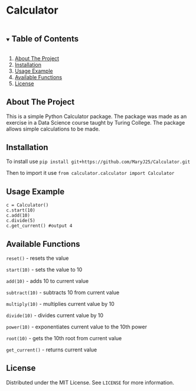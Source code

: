 # Calculator

<!-- TABLE OF CONTENTS -->
<details open="open">
  <summary><h2 style="display: inline-block">Table of Contents</h2></summary>
  <ol>
    <li><a href="#about-the-project">About The Project</a></li>
    <li><a href="#installation">Installation</a></li>
    <li><a href="#usage">Usage Example</a></li>
    <li><a href="#functions">Available Functions</a></li>
    <li><a href="#license">License</a></li>
  </ol>
</details>

<!-- ABOUT THE PROJECT -->
## About The Project

This is a simple Python Calculator package. The package was made as an exercise in a Data Science course taught by Turing College.
The package allows simple calculations to be made.

<!-- INSTALLATION -->
## Installation

To install use `pip install git+https://github.com/MaryJ25/Calculator.git`

Then to import it use `from calculator.calculator import Calculator`

<!-- USAGE EXAMPLES -->
## Usage Example
```
c = Calculator()
c.start(10)
c.add(10)
c.divide(5)
c.get_current() #output 4
```
<!-- FUNCTIONS -->
## Available Functions
`reset()` - resets the value

`start(10)` - sets the value to 10

`add(10)` - adds 10 to current value

`subtract(10)` - subtracts 10 from current value

`multiply(10)` - multiplies current value by 10

`divide(10)` - divides current value by 10

`power(10)` - exponentiates current value to the 10th power

`root(10)` - gets the 10th root from current value

`get_current()` - returns current value

<!-- LICENSE -->
## License

Distributed under the MIT License. See `LICENSE` for more information.


